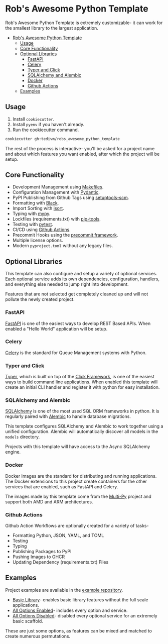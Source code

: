 # Rob's Awesome Python Template

Rob's Awesome Python Template is extremely customizable- it can work for the smallest library to the largest application.

- [Rob's Awesome Python Template](#robs-awesome-python-template)
  - [Usage](#usage)
  - [Core Functionality](#core-functionality)
  - [Optional Libraries](#optional-libraries)
    - [FastAPI](#fastapi)
    - [Celery](#celery)
    - [Typer and Click](#typer-and-click)
    - [SQLAlchemy and Alembic](#sqlalchemy-and-alembic)
    - [Docker](#docker)
    - [Github Actions](#github-actions)
  - [Examples](#examples)


## Usage

1. Install `cookiecutter`.
2. Install `pyenv` if you haven't already.
3. Run the cookiecutter command.

```bash
cookiecutter gh:tedivm/robs_awesome_python_template
```

The rest of the process is interactive- you'll be asked for a project name and about which features you want enabled, after which the project will be setup.

## Core Functionality

- Development Management using [Makefiles](https://www.gnu.org/software/make/manual/html_node/Introduction.html).
- Configuration Management with [Pydantic](https://docs.pydantic.dev/usage/settings/).
- PyPI Publishing from Github Tags using [setuptools-scm](https://pypi.org/project/setuptools-scm/).
- Formatting with [Black](https://pypi.org/project/black/).
- Import Sorting with [isort](https://pypi.org/project/isort/).
- Typing with [mypy](https://mypy.readthedocs.io/en/stable/).
- Lockfiles (requirements.txt) with [pip-tools](https://pypi.org/project/pip-tools/).
- Testing with [pytest](https://docs.pytest.org/en/7.2.x/).
- CI/CD using [Github Actions](https://docs.github.com/en/actions).
- Precommit Hooks using the [precommit framework](https://pre-commit.com/).
- Multiple license options.
- Modern `pyproject.toml` without any legacy files.

## Optional Libraries

This template can also configure and setup a variety of optional services. Each optional service adds its own dependencies, configuration, handlers, and everything else needed to jump right into development.

Features that are not selected get completely cleaned up and will not pollute the newly created project.

### FastAPI

[FastAPI](https://fastapi.tiangolo.com/) is one of the easiest ways to develop REST Based APIs. When enabled a "Hello World" application will be setup.

### Celery

[Celery](https://docs.celeryq.dev/en/stable/getting-started/introduction.html) is the standard for Queue Management systems with Python.

### Typer and Click

[Typer](https://typer.tiangolo.com/typer-cli/), which is built on top of the [Click Framework](https://click.palletsprojects.com), is one of the easiest ways to build command line applications. When enabled this template will create an initial CLI handler and register it with python for easy installation.

### SQLAlchemy and Alembic

[SQLAlchemy](https://www.sqlalchemy.org/) is one of the most used SQL ORM frameworks in python. It is regularly paired with [Alembic](https://alembic.sqlalchemy.org/en/latest/) to handle database migrations.

This template configures SQLAlchemy and Alembic to work together using a unified configuration. Alembic will automatically discover all models in the `models` directory.

Projects with this template will have access to the Async SQLAlchemy engine.

### Docker

Docker Images are the standard for distributing and running applications. The Docker extensions to this project create containers for the other services that are enabled, such as FastAPI and Celery.

The images made by this template come from the [Multi-Py](https://github.com/multi-py/) project and support both AMD and ARM architectures.

### Github Actions

Github Action Workflows are optionally created for a variety of tasks-

- Formatting Python, JSON, YAML, and TOML
- Testing
- Typing
- Publishing Packages to PyPI
- Pushing Images to GHCR
- Updating Dependency (requirements.txt) Files

## Examples

Project examples are available in the [example repository](https://github.com/tedivm/robs_awesome_python_template_examples).

- [Basic Library](https://github.com/tedivm/robs_awesome_python_template_examples/tree/main/library)- enables basic library features without the full scale applications.
- [All Options Enabled](https://github.com/tedivm/robs_awesome_python_template_examples/tree/main/full)- includes every option and service.
- [All Options Disabled](https://github.com/tedivm/robs_awesome_python_template_examples/tree/main/bare)- disabled every optional service for an extremely basic scaffold.

These are just some options, as features can be mixed and matched to create numerous permutations.
